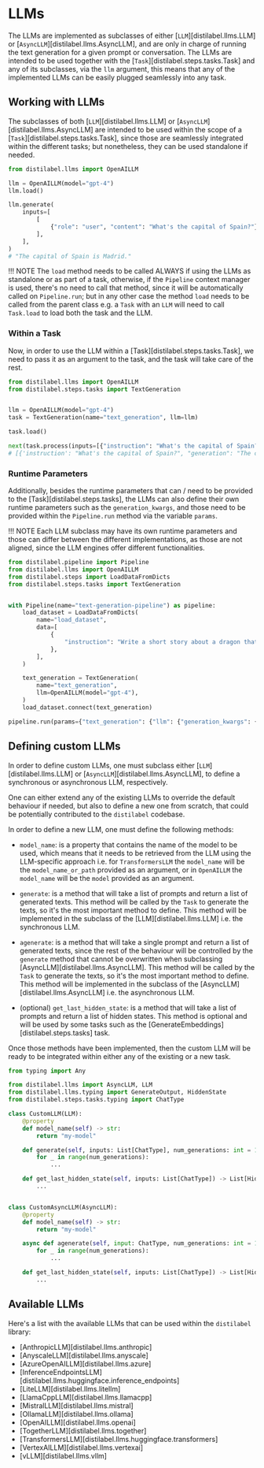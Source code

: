 # LLMs

The LLMs are implemented as subclasses of either [`LLM`][distilabel.llms.LLM] or [`AsyncLLM`][distilabel.llms.AsyncLLM], and are only in charge of running the text generation for a given prompt or conversation. The LLMs are intended to be used together with the [`Task`][distilabel.steps.tasks.Task] and any of its subclasses, via the `llm` argument, this means that any of the implemented LLMs can be easily plugged seamlessly into any task.

## Working with LLMs

The subclasses of both [`LLM`][distilabel.llms.LLM] or [`AsyncLLM`][distilabel.llms.AsyncLLM] are intended to be used within the scope of a [`Task`][distilabel.steps.tasks.Task], since those are seamlessly integrated within the different tasks; but nonetheless, they can be used standalone if needed.

```python
from distilabel.llms import OpenAILLM

llm = OpenAILLM(model="gpt-4")
llm.load()

llm.generate(
    inputs=[
        [
            {"role": "user", "content": "What's the capital of Spain?"},
        ],
    ],
)
# "The capital of Spain is Madrid."
```

!!! NOTE
    The `load` method needs to be called ALWAYS if using the LLMs as standalone or as part of a task, otherwise, if the `Pipeline` context manager is used, there's no need to call that method, since it will be automatically called on `Pipeline.run`; but in any other case the method `load` needs to be called from the parent class e.g. a `Task` with an `LLM` will need to call `Task.load` to load both the task and the LLM.

### Within a Task

Now, in order to use the LLM within a [Task][distilabel.steps.tasks.Task], we need to pass it as an argument to the task, and the task will take care of the rest.

```python
from distilabel.llms import OpenAILLM
from distilabel.steps.tasks import TextGeneration


llm = OpenAILLM(model="gpt-4")
task = TextGeneration(name="text_generation", llm=llm)

task.load()

next(task.process(inputs=[{"instruction": "What's the capital of Spain?"}]))
# [{'instruction': "What's the capital of Spain?", "generation": "The capital of Spain is Madrid."}]
```

### Runtime Parameters

Additionally, besides the runtime parameters that can / need to be provided to the [Task][distilabel.steps.tasks], the LLMs can also define their own runtime parameters such as the `generation_kwargs`, and those need to be provided within the `Pipeline.run` method via the variable `params`.

!!! NOTE
    Each LLM subclass may have its own runtime parameters and those can differ between the different implementations, as those are not aligned, since the LLM engines offer different functionalities.

```python
from distilabel.pipeline import Pipeline
from distilabel.llms import OpenAILLM
from distilabel.steps import LoadDataFromDicts
from distilabel.steps.tasks import TextGeneration


with Pipeline(name="text-generation-pipeline") as pipeline:
    load_dataset = LoadDataFromDicts(
        name="load_dataset",
        data=[
            {
                "instruction": "Write a short story about a dragon that saves a princess from a tower.",
            },
        ],
    )

    text_generation = TextGeneration(
        name="text_generation",
        llm=OpenAILLM(model="gpt-4"),
    )
    load_dataset.connect(text_generation)

pipeline.run(params={"text_generation": {"llm": {"generation_kwargs": {"temperature": 0.3}}}})
```

## Defining custom LLMs

In order to define custom LLMs, one must subclass either [`LLM`][distilabel.llms.LLM] or [`AsyncLLM`][distilabel.llms.AsyncLLM], to define a synchronous or asynchronous LLM, respectively.

One can either extend any of the existing LLMs to override the default behaviour if needed, but also to define a new one from scratch, that could be potentially contributed to the `distilabel` codebase.

In order to define a new LLM, one must define the following methods:

* `model_name`: is a property that contains the name of the model to be used, which means that it needs to be retrieved from the LLM using the LLM-specific approach i.e. for `TransformersLLM` the `model_name` will be the `model_name_or_path` provided as an argument, or in `OpenAILLM` the `model_name` will be the `model` provided as an argument.

* `generate`: is a method that will take a list of prompts and return a list of generated texts. This method will be called by the `Task` to generate the texts, so it's the most important method to define. This method will be implemented in the subclass of the [LLM][distilabel.llms.LLM] i.e. the synchronous LLM.

* `agenerate`: is a method that will take a single prompt and return a list of generated texts, since the rest of the behaviour will be controlled by the `generate` method that cannot be overwritten when subclassing [AsyncLLM][distilabel.llms.AsyncLLM]. This method will be called by the `Task` to generate the texts, so it's the most important method to define. This method will be implemented in the subclass of the [AsyncLLM][distilabel.llms.AsyncLLM] i.e. the asynchronous LLM.

* (optional) `get_last_hidden_state`: is a method that will take a list of prompts and return a list of hidden states. This method is optional and will be used by some tasks such as the [GenerateEmbeddings][distilabel.steps.tasks] task.

Once those methods have been implemented, then the custom LLM will be ready to be integrated within either any of the existing or a new task.

```python
from typing import Any

from distilabel.llms import AsyncLLM, LLM
from distilabel.llms.typing import GenerateOutput, HiddenState
from distilabel.steps.tasks.typing import ChatType

class CustomLLM(LLM):
    @property
    def model_name(self) -> str:
        return "my-model"

    def generate(self, inputs: List[ChatType], num_generations: int = 1) -> List[GenerateOutput]:
        for _ in range(num_generations):
            ...

    def get_last_hidden_state(self, inputs: List[ChatType]) -> List[HiddenState]:
        ...


class CustomAsyncLLM(AsyncLLM):
    @property
    def model_name(self) -> str:
        return "my-model"

    async def agenerate(self, input: ChatType, num_generations: int = 1, **kwargs: Any) -> GenerateOutput:
        for _ in range(num_generations):
            ...

    def get_last_hidden_state(self, inputs: List[ChatType]) -> List[HiddenState]:
        ...
```

## Available LLMs

Here's a list with the available LLMs that can be used within the `distilabel` library:

* [AnthropicLLM][distilabel.llms.anthropic]
* [AnyscaleLLM][distilabel.llms.anyscale]
* [AzureOpenAILLM][distilabel.llms.azure]
* [InferenceEndpointsLLM][distilabel.llms.huggingface.inference_endpoints]
* [LiteLLM][distilabel.llms.litellm]
* [LlamaCppLLM][distilabel.llms.llamacpp]
* [MistralLLM][distilabel.llms.mistral]
* [OllamaLLM][distilabel.llms.ollama]
* [OpenAILLM][distilabel.llms.openai]
* [TogetherLLM][distilabel.llms.together]
* [TransformersLLM][distilabel.llms.huggingface.transformers]
* [VertexAILLM][distilabel.llms.vertexai]
* [vLLM][distilabel.llms.vllm]
